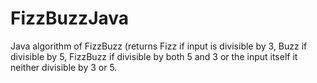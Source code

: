 # FizzBuzzJava
Java algorithm of FizzBuzz (returns Fizz if input is divisible by 3, Buzz if divisible by 5, FizzBuzz if divisible by both 5 and 3 or the input itself it neither divisible by 3 or 5.
